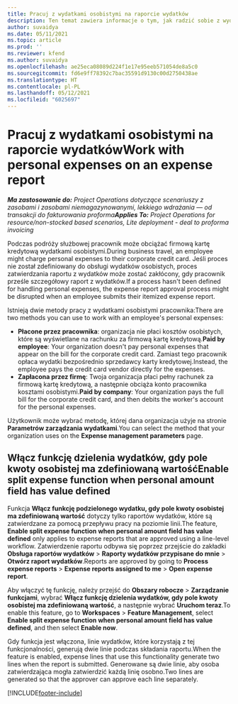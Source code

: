 ```yaml
---
title: Pracuj z wydatkami osobistymi na raporcie wydatków
description: Ten temat zawiera informacje o tym, jak radzić sobie z wydatkami osobistymi poniesionymi przez pracowników podczas podróży służbowych.
author: suvaidya
ms.date: 05/11/2021
ms.topic: article
ms.prod: ''
ms.reviewer: kfend
ms.author: suvaidya
ms.openlocfilehash: ae25eca08089d224f1e17e95eeb571054de8a5c0
ms.sourcegitcommit: fd6e9ff78392c7bac35591d9130c00d2750438ae
ms.translationtype: HT
ms.contentlocale: pl-PL
ms.lasthandoff: 05/12/2021
ms.locfileid: "6025697"
---
```

# <a name="work-with-personal-expenses-on-an-expense-report"></a><span data-ttu-id="6b140-103">Pracuj z wydatkami osobistymi na raporcie wydatków</span><span class="sxs-lookup"><span data-stu-id="6b140-103">Work with personal expenses on an expense report</span></span>

<span data-ttu-id="6b140-104">_**Ma zastosowanie do:** Project Operations dotyczące scenariuszy z zasobami i zasobami niemagazynowanymi, lekkiego wdrażania — od transakcji do fakturowania proforma_</span><span class="sxs-lookup"><span data-stu-id="6b140-104">_**Applies To:** Project Operations for resource/non-stocked based scenarios, Lite deployment - deal to proforma invoicing_</span></span>

<span data-ttu-id="6b140-105">Podczas podróży służbowej pracownik może obciążać firmową kartę kredytową wydatkami osobistymi.</span><span class="sxs-lookup"><span data-stu-id="6b140-105">During business travel, an employee might charge personal expenses to their corporate credit card.</span></span> <span data-ttu-id="6b140-106">Jeśli proces nie został zdefiniowany do obsługi wydatków osobistych, proces zatwierdzania raportu z wydatków może zostać zakłócony, gdy pracownik prześle szczegółowy raport z wydatków.</span><span class="sxs-lookup"><span data-stu-id="6b140-106">If a process hasn't been defined for handling personal expenses, the expense report approval process might be disrupted when an employee submits their itemized expense report.</span></span>

<span data-ttu-id="6b140-107">Istnieją dwie metody pracy z wydatkami osobistymi pracownika:</span><span class="sxs-lookup"><span data-stu-id="6b140-107">There are two methods you can use to work with an employee's personal expenses:</span></span>

  - <span data-ttu-id="6b140-108">**Płacone przez pracownika**: organizacja nie płaci kosztów osobistych, które są wyświetlane na rachunku za firmową kartę kredytową.</span><span class="sxs-lookup"><span data-stu-id="6b140-108">**Paid by employee**: Your organization doesn't pay personal expenses that appear on the bill for the corporate credit card.</span></span> <span data-ttu-id="6b140-109">Zamiast tego pracownik opłaca wydatki bezpośrednio sprzedawcy karty kredytowej.</span><span class="sxs-lookup"><span data-stu-id="6b140-109">Instead, the employee pays the credit card vendor directly for the expenses.</span></span> 
  - <span data-ttu-id="6b140-110">**Zapłacona przez firmę**: Twoja organizacja płaci pełny rachunek za firmową kartę kredytową, a następnie obciąża konto pracownika kosztami osobistymi.</span><span class="sxs-lookup"><span data-stu-id="6b140-110">**Paid by company**: Your organization pays the full bill for the corporate credit card, and then debits the worker's account for the personal expenses.</span></span>

<span data-ttu-id="6b140-111">Użytkownik może wybrać metodę, której dana organizacja użyje na stronie **Parametrów zarządzania wydatkami**.</span><span class="sxs-lookup"><span data-stu-id="6b140-111">You can select the method that your organization uses on the **Expense management parameters** page.</span></span>


## <a name="enable-split-expense-function-when-personal-amount-field-has-value-defined"></a><span data-ttu-id="6b140-112">Włącz funkcję dzielenia wydatków, gdy pole kwoty osobistej ma zdefiniowaną wartość</span><span class="sxs-lookup"><span data-stu-id="6b140-112">Enable split expense function when personal amount field has value defined</span></span>

<span data-ttu-id="6b140-113">Funkcja **Włącz funkcję podzielonego wydatku, gdy pole kwoty osobistej ma zdefiniowaną wartość** dotyczy tylko raportów wydatków, które są zatwierdzane za pomocą przepływu pracy na poziomie linii.</span><span class="sxs-lookup"><span data-stu-id="6b140-113">The feature, **Enable split expense function when personal amount field has value defined** only applies to expense reports that are approved using a line-level workflow.</span></span> <span data-ttu-id="6b140-114">Zatwierdzenie raportu odbywa się poprzez przejście do zakładki **Obsługa raportów wydatków** > **Raporty wydatków przypisane do mnie** > **Otwórz raport wydatków**.</span><span class="sxs-lookup"><span data-stu-id="6b140-114">Reports are approved by going to **Process expense reports** > **Expense reports assigned to me** > **Open expense report**.</span></span> 

<span data-ttu-id="6b140-115">Aby włączyć tę funkcję, należy przejść do **Obszary robocze** > **Zarządzanie funkcjami**, wybrać **Włącz funkcję dzielenia wydatków, gdy pole kwoty osobistej ma zdefiniowaną wartość**, a następnie wybrać **Uruchom teraz**.</span><span class="sxs-lookup"><span data-stu-id="6b140-115">To enable this feature, go to **Workspaces** > **Feature Management**, select **Enable split expense function when personal amount field has value defined**, and then select **Enable now**.</span></span> 

<span data-ttu-id="6b140-116">Gdy funkcja jest włączona, linie wydatków, które korzystają z tej funkcjonalności, generują dwie linie podczas składania raportu.</span><span class="sxs-lookup"><span data-stu-id="6b140-116">When the feature is enabled, expense lines that use this functionality generate two lines when the report is submitted.</span></span> <span data-ttu-id="6b140-117">Generowane są dwie linie, aby osoba zatwierdzająca mogła zatwierdzić każdą linię osobno.</span><span class="sxs-lookup"><span data-stu-id="6b140-117">Two lines are generated so that the approver can approve each line separately.</span></span>


[!INCLUDE[footer-include](../includes/footer-banner.md)]
